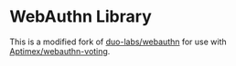 WebAuthn Library
=============

This is a modified fork of [duo-labs/webauthn](https://github.com/duo-labs/webauthn) for use with [Aptimex/webauthn-voting](https://github.com/Aptimex/webauthn-voting). 
